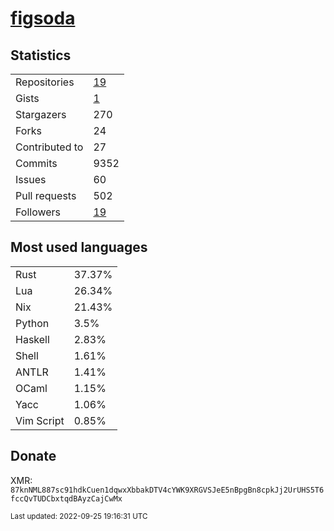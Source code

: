 # [figsoda](https://github.com/figsoda)

## Statistics

<table>
  <tr>
    <td>Repositories</td>
    <td><a href="https://github.com/figsoda?tab=repositories">
      19
    </a></td>
  </tr>
  <tr>
    <td>Gists</td>
    <td><a href="https://gist.github.com/figsoda">
      1
    </a></td>
  </tr>
  <tr>
    <td>Stargazers</td>
    <td>270</td>
  </tr>
  <tr>
    <td>Forks</td>
    <td>24</td>
  </tr>
  <tr>
    <td>Contributed to</td>
    <td>27</td>
  </tr>
  <tr>
    <td>Commits</td>
    <td>9352</td>
  </tr>
  <tr>
    <td>Issues</td>
    <td>60</td>
  </tr>
  <tr>
    <td>Pull requests</td>
    <td>502</td>
  </tr>
  <tr>
    <td>Followers</td>
    <td><a href="https://github.com/figsoda?tab=followers">
      19
    </a></td>
  </tr>
</table>

## Most used languages

<table> <tr><td>Rust</td><td>37.37%</td></tr><tr><td>Lua</td><td>26.34%</td></tr><tr><td>Nix</td><td>21.43%</td></tr><tr><td>Python</td><td>3.5%</td></tr><tr><td>Haskell</td><td>2.83%</td></tr><tr><td>Shell</td><td>1.61%</td></tr><tr><td>ANTLR</td><td>1.41%</td></tr><tr><td>OCaml</td><td>1.15%</td></tr><tr><td>Yacc</td><td>1.06%</td></tr><tr><td>Vim Script</td><td>0.85%</td></tr></table>

## Donate

XMR: `87knNML887sc91hdkCuen1dqwxXbbakDTV4cYWK9XRGVSJeE5nBpgBn8cpkJj2UrUHS5T6fccQvTUDCbxtqdBAyzCajCwMx`

<sub>Last updated: 2022-09-25 19:16:31 UTC</sub>
